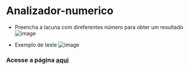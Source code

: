 # Analizador-numerico

- Preencha a lacuna com direferentes número para obter um resultado
 ![image](https://user-images.githubusercontent.com/95694730/180497715-2956b716-3f03-4568-96e1-48055a9e19c0.png)
 
 - Exemplo de teste
 ![image](https://user-images.githubusercontent.com/95694730/180497818-1fc999d6-f1de-4fb0-8413-70cfec555717.png)
 
 ### Acesse a página <a href="https://gabiediasalves.github.io/analizador-numerico/">aqui</a>

